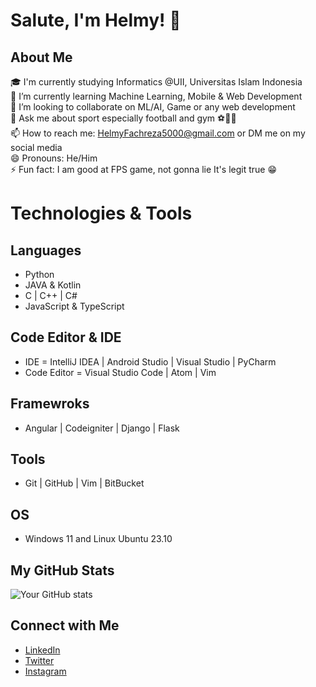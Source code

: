 # Salute, I'm Helmy! 👋

## About Me
🎓 I'm currently studying Informatics @UII, Universitas Islam Indonesia <br>
🌱 I’m currently learning Machine Learning, Mobile & Web Development <br>
👯 I’m looking to collaborate on ML/AI, Game or any web development <br>
💬 Ask me about sport especially football and gym ⚽💪🏼 <br>
📫 How to reach me: HelmyFachreza5000@gmail.com or DM me on my social media <br>
😄 Pronouns: He/Him <br>
⚡ Fun fact: I am good at FPS game, not gonna lie It's legit true 😁

# Technologies & Tools
<!-- List of your skills or technologies you work with -->
## Languages
- Python
- JAVA & Kotlin
- C | C++ | C#
- JavaScript & TypeScript
## Code Editor & IDE
- IDE = IntelliJ IDEA | Android Studio | Visual Studio | PyCharm
- Code Editor = Visual Studio Code | Atom | Vim
## Framewroks
- Angular | Codeigniter | Django | Flask
## Tools
- Git | GitHub | Vim | BitBucket
## OS
- Windows 11 and Linux Ubuntu 23.10

## My GitHub Stats
![Your GitHub stats](https://github-readme-stats.vercel.app/api?username=[ItsmeHelmy]&show_icons=true&theme=radical)

## Connect with Me
<!-- Links to your social media accounts -->
- [LinkedIn](https://www.linkedin.com/in/helmyfachreza/)
- [Twitter](https://twitter.com/lipidboi)
- [Instagram](https://www.instagram.com/helmyfachreza/)
<!-- [Your Website](Your Website URL) -->
